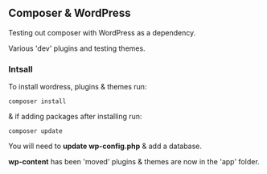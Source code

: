 ## Composer & WordPress

Testing out composer with WordPress as a dependency.

Various 'dev' plugins and testing themes.

### Intsall

To install wordress, plugins & themes run:

`composer install`

& if adding packages after installing run: 

`composer update`

You will need to **update wp-config.php**
& add a database.

**wp-content** has been 'moved' plugins & themes are now in the 'app' folder.
